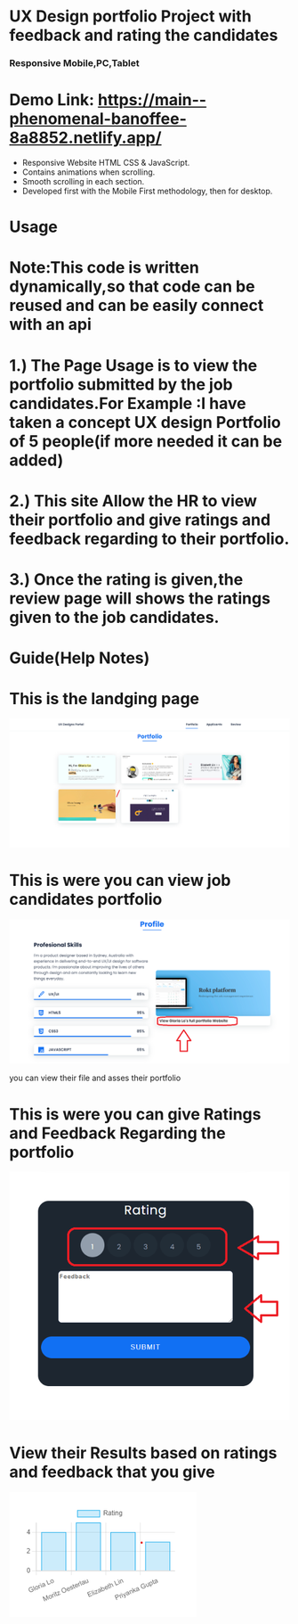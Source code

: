 # UX Design portfolio Project with feedback and rating the candidates
### Responsive Mobile,PC,Tablet

# Demo Link: https://main--phenomenal-banoffee-8a8852.netlify.app/

- Responsive Website HTML CSS & JavaScript.
- Contains animations when scrolling.
- Smooth scrolling in each section.
- Developed first with the Mobile First methodology, then for desktop.

# Usage
# Note:This code is written dynamically,so that code can be reused and can be easily connect with an api

# 1.) The Page Usage is to view the portfolio submitted by the job candidates.For Example :I have taken a concept UX design Portfolio of 5 people(if more needed it can be added)
# 2.) This site Allow the HR to view their portfolio and give ratings and feedback regarding to their portfolio.
# 3.) Once the rating is given,the review page will shows the ratings given to the job candidates.


# Guide(Help Notes)

# This is the landging page  
![alt text](image.png)  

# This is were you can view job candidates portfolio
![alt text](image-1.png)

you can view their file and asses their portfolio

# This is were you can give Ratings and Feedback Regarding the portfolio
![alt text](image-2.png)

# View their Results based on ratings and feedback that you give
![alt text](image-3.png)



